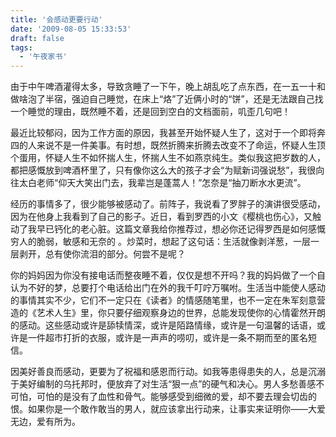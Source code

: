 ```yaml
---
title: '会感动更要行动'
date: '2009-08-05 15:33:53'
draft: false
tags:
  - '午夜家书'
---
```


由于中午啤酒灌得太多，导致贪睡了一下午，晚上胡乱吃了点东西，在一五一十和做啥泡了半宿，强迫自己睡觉，在床上“烙”了近俩小时的“饼”，还是无法跟自己找一个睡觉的理由，既然睡不着，还是回到空白的文档面前，叽歪几句吧！

最近比较郁闷，因为工作方面的原因，我甚至开始怀疑人生了，这对于一个即将奔四的人来说不是一件美事。有时想，既然折腾来折腾去改变不了命运，怀疑人生顶个蛋用，怀疑人生不如怀揣人生，怀揣人生不如燕京纯生。类似我这把岁数的人，都把感慨放到啤酒杯里了，只有像你这么大的孩子才会“为赋新词强说愁”，我很向往太白老师“仰天大笑出门去，我辈岂是蓬蒿人！”怎奈是“抽刀断水水更流”。

经历的事情多了，很少能够被感动了。前阵子，我说看了罗胖子的演讲很受感动，因为在他身上我看到了自己的影子。近日，看到罗西的小文《樱桃也伤心》，又触动了我早已钙化的老心脏。这篇文章我给你推荐过，想必你还记得罗西是如何感慨穷人的脆弱，敏感和无奈的 。炒菜时，想起了这句话：生活就像剥洋葱，一层一层剥开，总有使你流泪的部分。何尝不是呢？

你的妈妈因为你没有接电话而整夜睡不着，仅仅是想不开吗？我的妈妈做了一个自认为不好的梦，总要打个电话给出门在外的我千叮咛万嘱咐。生活当中能使人感动的事情其实不少，它们不一定只在《读者》的情感随笔里，也不一定在朱军刻意营造的《艺术人生》里，你只要仔细观察身边的世界，总能发现使你的心情霍然开朗的感动。这些感动或许是舔犊情深，或许是陌路情缘，或许是一句温馨的话语，或许是一件超市打折的衣服，或许是一声声的唠叨，或许是一条不期而至的匿名短信。

因美好善良而感动，更要为了祝福和感恩而行动。如我等患得患失的人，总是沉溺于美好编制的乌托邦时，便放弃了对生活“狠一点”的硬气和决心。男人多愁善感不可怕，可怕的是没有了血性和骨气。能够感受到细微的爱，却不要去理会切齿的恨。如果你是一个敢作敢当的男人，就应该拿出行动来，让事实来证明你——大爱无边，爱有所为。
